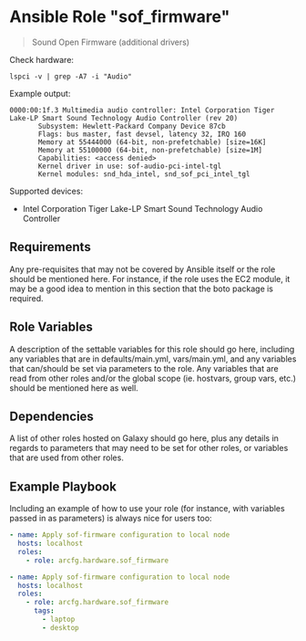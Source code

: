 # Ansible Role "sof_firmware"

> Sound Open Firmware (additional drivers)

Check hardware:

```shell
lspci -v | grep -A7 -i "Audio"
```

Example output:

```
0000:00:1f.3 Multimedia audio controller: Intel Corporation Tiger Lake-LP Smart Sound Technology Audio Controller (rev 20)
       Subsystem: Hewlett-Packard Company Device 87cb
       Flags: bus master, fast devsel, latency 32, IRQ 160
       Memory at 55444000 (64-bit, non-prefetchable) [size=16K]
       Memory at 55100000 (64-bit, non-prefetchable) [size=1M]
       Capabilities: <access denied>
       Kernel driver in use: sof-audio-pci-intel-tgl
       Kernel modules: snd_hda_intel, snd_sof_pci_intel_tgl
```

Supported devices:

- Intel Corporation Tiger Lake-LP Smart Sound Technology Audio Controller

## Requirements

Any pre-requisites that may not be covered by Ansible itself or the role should be mentioned here. For instance, if the
role uses the EC2 module, it may be a good idea to mention in this section that the boto package is required.

## Role Variables

A description of the settable variables for this role should go here, including any variables that are in
defaults/main.yml, vars/main.yml, and any variables that can/should be set via parameters to the role. Any variables
that are read from other roles and/or the global scope (ie. hostvars, group vars, etc.) should be mentioned here as
well.

## Dependencies

A list of other roles hosted on Galaxy should go here, plus any details in regards to parameters that may need to be set
for other roles, or variables that are used from other roles.

## Example Playbook

Including an example of how to use your role (for instance, with variables passed in as parameters) is always nice for
users too:

```yaml
- name: Apply sof-firmware configuration to local node
  hosts: localhost
  roles:
    - role: arcfg.hardware.sof_firmware
```

```yaml
- name: Apply sof-firmware configuration to local node
  hosts: localhost
  roles:
    - role: arcfg.hardware.sof_firmware
      tags:
        - laptop
        - desktop
```
